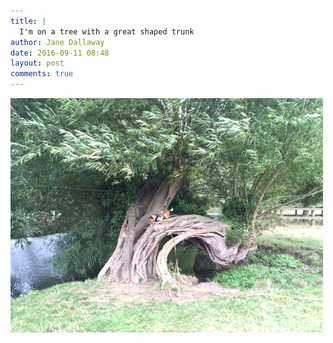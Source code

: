 ```yaml
---
title: |
  I'm on a tree with a great shaped trunk
author: Jane Dallaway
date: 2016-09-11 08:48
layout: post
comments: true
---
```


<div><a href="/media/tp_IMG_2325.JPG"><img src="/media/tp_thumb_IMG_2325.JPG" width="500" height="375"/></a></div>



  

      